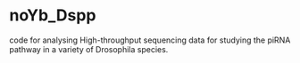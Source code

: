 # noYb_Dspp
code for analysing High-throughput sequencing data for studying the piRNA pathway in a variety of Drosophila species.

